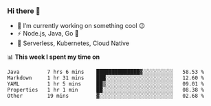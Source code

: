 ### Hi there 👋

<!--
**nodejh/nodejh** is a ✨ _special_ ✨ repository because its `README.md` (this file) appears on your GitHub profile.

Here are some ideas to get you started:

- 🔭 I’m currently working on ...
- 🌱 I’m currently learning ...
- 👯 I’m looking to collaborate on ...
- 🤔 I’m looking for help with ...
- 💬 Ask me about ...
- 📫 How to reach me: ...
- 😄 Pronouns: ...
- ⚡ Fun fact: ...
-->

- 🔭 I’m currently working on something cool :wink:
- ⚡ Node.js, Java, Go :thought_balloon:
- 🤖 Serverless, Kubernetes, Cloud Native

📊 **This week I spent my time on**

<!--START_SECTION:waka-->
```text
Java         7 hrs 6 mins    ██████████████▓░░░░░░░░░░   58.53 % 
Markdown     1 hr 31 mins    ███░░░░░░░░░░░░░░░░░░░░░░   12.60 % 
YAML         1 hr 5 mins     ██▒░░░░░░░░░░░░░░░░░░░░░░   09.01 % 
Properties   1 hr 1 min      ██░░░░░░░░░░░░░░░░░░░░░░░   08.38 % 
Other        19 mins         ▓░░░░░░░░░░░░░░░░░░░░░░░░   02.68 % 
```
<!--END_SECTION:waka-->


<!--
:traffic_light: **Visitors**

![visitors](https://visitor-badge.glitch.me/badge?page_id=nodejh.nodejh)
-->
